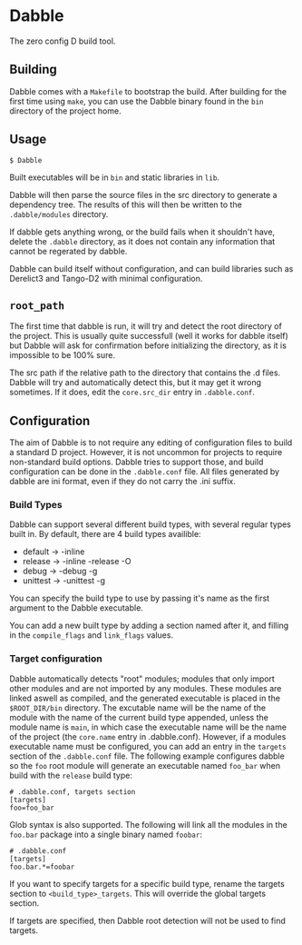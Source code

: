 # Dabble

The zero config D build tool.

## Building

Dabble comes with a `Makefile` to bootstrap the build. After building for the
first time using `make`, you can use the Dabble binary found in the `bin`
directory of the project home.

## Usage

    $ Dabble

Built executables will be in `bin` and static libraries in `lib`.

Dabble will then parse the source files in the src directory to generate a
dependency tree. The results of this will then be written to the
`.dabble/modules` directory.

If dabble gets anything wrong, or the build fails when it shouldn't have, delete
the `.dabble` directory, as it does not contain any information that cannot be
regerated by dabble.

Dabble can build itself without configuration, and can build libraries
such as Derelict3 and Tango-D2 with minimal configuration.

## `root_path`

The first time that dabble is run, it will try and detect the root directory of
the project. This is usually quite successfull (well it works for dabble itself)
but Dabble will ask for confirmation before initializing the
directory, as it is impossible to be 100% sure.

The src path if the relative path to the directory that contains the .d files.
Dabble will try and automatically detect this, but it may get it wrong
sometimes. If it does, edit the `core.src_dir` entry in `.dabble.conf`.

## Configuration

The aim of Dabble is to not require any editing of configuration files to build
a standard D project. However, it is not uncommon for projects to require
non-standard build options. Dabble tries to support those, and build
configuration can be done in the `.dabble.conf` file. All files generated by
dabble are ini format, even if they do not carry the .ini suffix.

### Build Types

Dabble can support several different build types, with several regular
types built in. By default, there are 4 build types availible:

 * default -> -inline
 * release -> -inline -release -O
 * debug -> -debug -g
 * unittest -> -unittest -g

You can specify the build type to use by passing it's name as the
first argument to the Dabble executable.

You can add a new built type by adding a section named after it, and
filling in the `compile_flags` and `link_flags` values.

### Target configuration

Dabble automatically detects "root" modules; modules that only import other
modules and are not imported by any modules. These modules are linked aswell
as compiled, and the generated executable is placed in the `$ROOT_DIR/bin`
directory. The excutable name will be the name of the module with the
name of the current build type appended, unless the module
name is `main`, in which case the executable name will be the name of the
project (the `core.name` entry in .dabble.conf). However, if a modules
executable name must be configured, you can add an entry in
the `targets` section of the `.dabble.conf` file. The
following example configures dabble so the `foo` root module will
generate an executable named `foo_bar` when build with the `release`
build type:

    # .dabble.conf, targets section
    [targets]
    foo=foo_bar

Glob syntax is also supported. The following will link all the modules
in the `foo.bar` package into a single binary named `foobar`:

    # .dabble.conf
    [targets]
    foo.bar.*=foobar

If you want to specify targets for a specific build type, rename the
targets section to `<build_type>_targets`. This will override the
global targets section.

If targets are specified, then Dabble root detection will not be used
to find targets.
